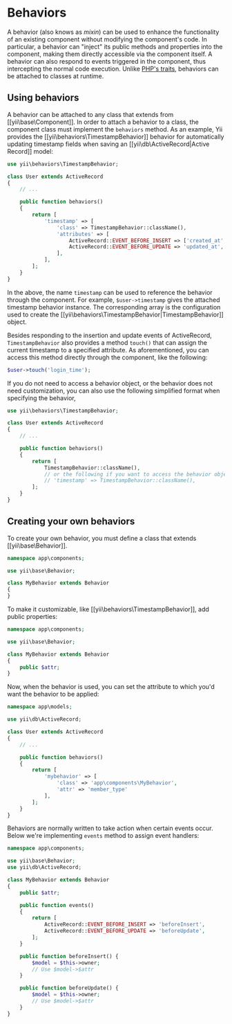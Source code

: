 Behaviors
=========

A behavior (also knows as *mixin*) can be used to enhance the functionality of an existing component without modifying the component's
code. In particular, a behavior can "inject" its public methods and properties into the component, making them directly accessible
via the component itself. A behavior can also respond to  events triggered in the component, thus intercepting the normal
code execution. Unlike [PHP's traits](http://www.php.net/traits), behaviors can be attached to classes at runtime.

Using behaviors
---------------

A behavior can be attached to any class that extends from [[yii\base\Component]]. In order to attach a behavior to a class,
the component class must implement the `behaviors`
method. As an example, Yii provides the [[yii\behaviors\TimestampBehavior]] behavior for automatically updating timestamp
fields when saving an [[yii\db\ActiveRecord|Active Record]] model:

```php
use yii\behaviors\TimestampBehavior;

class User extends ActiveRecord
{
	// ...

	public function behaviors()
	{
		return [
			'timestamp' => [
				'class' => TimestampBehavior::className(),
				'attributes' => [
					ActiveRecord::EVENT_BEFORE_INSERT => ['created_at', 'updated_at'],
					ActiveRecord::EVENT_BEFORE_UPDATE => 'updated_at',
				],
			],
		];
	}
}
```

In the above, the name `timestamp` can be used to reference the behavior through the component. For example, `$user->timestamp`
gives the attached timestamp behavior instance. The corresponding array is the configuration used to create the
[[yii\behaviors\TimestampBehavior|TimestampBehavior]] object.

Besides responding to the insertion and update events of ActiveRecord, `TimestampBehavior` also provides a method `touch()`
that can assign the current timestamp to a specified attribute. As aforementioned, you can access this method directly
through the component, like the following:

```php
$user->touch('login_time');
```

If you do not need to access a behavior object, or the behavior does not need customization, you can also
use the following simplified format when specifying the behavior,

```php
use yii\behaviors\TimestampBehavior;

class User extends ActiveRecord
{
	// ...

	public function behaviors()
	{
		return [
			TimestampBehavior::className(),
			// or the following if you want to access the behavior object
			// 'timestamp' => TimestampBehavior::className(),
		];
	}
}
```


Creating your own behaviors
---------------------------

To create your own behavior, you must define a class that extends [[yii\base\Behavior]].

```php
namespace app\components;

use yii\base\Behavior;

class MyBehavior extends Behavior
{
}
```

To make it customizable, like [[yii\behaviors\TimestampBehavior]], add public properties:

```php
namespace app\components;

use yii\base\Behavior;

class MyBehavior extends Behavior
{
	public $attr;
}
```

Now, when the behavior is used, you can set the attribute to which you'd want the behavior to be applied:

```php
namespace app\models;

use yii\db\ActiveRecord;

class User extends ActiveRecord
{
	// ...

	public function behaviors()
	{
		return [
			'mybehavior' => [
				'class' => 'app\components\MyBehavior',
				'attr' => 'member_type'
			],
		];
	}
}
```

Behaviors are normally written to take action when certain events occur. Below we're implementing `events` method
to assign event handlers:

```php
namespace app\components;

use yii\base\Behavior;
use yii\db\ActiveRecord;

class MyBehavior extends Behavior
{
	public $attr;

	public function events()
	{
		return [
			ActiveRecord::EVENT_BEFORE_INSERT => 'beforeInsert',
			ActiveRecord::EVENT_BEFORE_UPDATE => 'beforeUpdate',
		];
	}

	public function beforeInsert() {
		$model = $this->owner;
		// Use $model->$attr
	}

	public function beforeUpdate() {
		$model = $this->owner;
		// Use $model->$attr
	}
}
```
